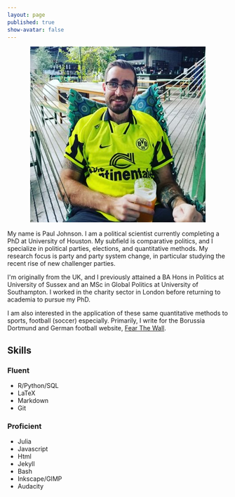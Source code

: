 ```yaml
---
layout: page
published: true
show-avatar: false
---
```


<div style="text-align:center"><img src="https://raw.githubusercontent.com/Paulj1989/Paulj1989.github.io/master/img/profile.jpg" /></div>

My name is Paul Johnson. I am a political scientist currently completing a PhD at University of Houston. My subfield is comparative politics, and I specialize in political parties, elections, and quantitative methods. My research focus is party and party system change, in particular studying the recent rise of new challenger parties.

I'm originally from the UK, and I previously attained a BA Hons in Politics at University of Sussex and an MSc in Global Politics at University of Southampton. I worked in the charity sector in London before returning to academia to pursue my PhD.

I am also interested in the application of these same quantitative methods to sports, football (soccer) especially. Primarily, I write for the Borussia Dortmund and German football website, [Fear The Wall](http://www.fearthewall.com).

## Skills

### Fluent

- R/Python/SQL
- LaTeX
- Markdown
- Git

### Proficient

- Julia
- Javascript
- Html
- Jekyll
- Bash
- Inkscape/GIMP
- Audacity
